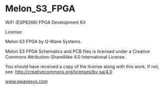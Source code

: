 # Melon_S3_FPGA
WiFi (ESP8266) FPGA Development Kit

License:


Melon S3 FPGA by Q-Wave Systems.

Melon S3 FPGA Schematics and PCB ﬁles is licensed under a Creative Commons Attribution-ShareAlike 4.0 International License.

You should have received a copy of the license along with this work. If not, see: http://creativecommons.org/licenses/by-sa/4.0

www.qwavesys.com
